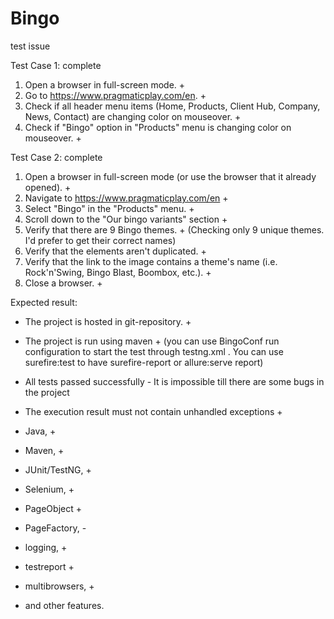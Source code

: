 # Bingo
test issue

Test Case 1: complete
1. Open a browser in full-screen mode. +
2. Go to https://www.pragmaticplay.com/en. +
3. Check if all header menu items (Home, Products, Client Hub, Company, News, Contact) are changing color on mouseover. +
4. Check if "Bingo" option in "Products" menu is changing color on mouseover. +

Test Сase 2:  complete
1. Open a browser in full-screen mode (or use the browser that it already opened).  +
2. Navigate to https://www.pragmaticplay.com/en  +
3. Select "Bingo" in the "Products" menu.  +
4. Scroll down to the "Our bingo variants" section +
5. Verify that there are 9 Bingo themes. + (Checking only 9 unique themes. I'd prefer to get their correct names)
6. Verify that the elements aren't duplicated. +
7. Verify that the link to the image contains a theme's name (i.e. Rock'n'Swing, Bingo Blast, Boombox, etc.). +
8. Close a browser. +


Expected result:
- The project is hosted in git-repository.  +
- The project is run using maven +
  (you can use BingoConf run configuration to start the test through testng.xml .
  You can use surefire:test to have surefire-report or allure:serve report)

- All tests passed successfully - It is impossible till there are some bugs in the project
- The execution result must not contain unhandled exceptions +

- Java, +
- Maven, +
- JUnit/TestNG, +
- Selenium, +
- PageObject +
- PageFactory, -
- logging, +
- testreport +
- multibrowsers, +
- and other features. 
